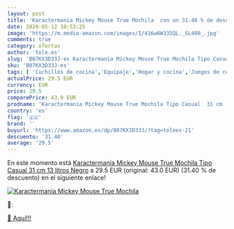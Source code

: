 ```yaml
---
layout: post
title: 'Karactermania Mickey Mouse True Mochila  con un 31.40 % de descuento'
date: 2020-05-12 10:53:25
image: 'https://m.media-amazon.com/images/I/416w6W335QL._SL400_.jpg'
comments: true
category: ofertas
author: 'tole.es'
slug: 'B07KX3D33J-es Karactermania Mickey Mouse True Mochila Tipo Casual 31 cm...'
sku: 'B07KX3D33J-es'
tags: [ 'Cuchillos de cocina','Equipaje','Hogar y cocina','Juegos de cuchillos de cocina','Mochilas','Mochilas tipo casual','Utensilios de cocina','mochila', ]
actualPrice: 29.5 EUR
currency: EUR
price: 29.5
comparePrice: 43.0 EUR
prodname: 'Karactermania Mickey Mouse True Mochila Tipo Casual  31 cm  13 litros  Negro'
country: 'es'
flag: '🇪🇸'
brand: ''
buyurl: 'https://www.amazon.es/dp/B07KX3D33J/?tag=tolees-21'
descuento: '31.40'
average: '29.5'
---
```


En este momento está [Karactermania Mickey Mouse True Mochila Tipo Casual  31 cm  13 litros  Negro](https://www.amazon.es/dp/B07KX3D33J/?tag=tolees-21) a 29.5 EUR (original: 43.0 EUR) (31.40 %  de descuento) en el siguiente enlace!

[![Karactermania Mickey Mouse True Mochila ](https://m.media-amazon.com/images/I/416w6W335QL._SL400_.jpg)](https://www.amazon.es/dp/B07KX3D33J/?tag=tolees-21)

🔎:


[🛒 Aquí!!!](https://www.amazon.es/dp/B07KX3D33J/?tag=tolees-21)

